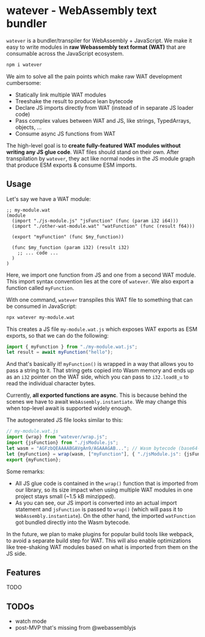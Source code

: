 # watever - WebAssembly text bundler

`watever` is a bundler/transpiler for WebAssembly + JavaScript. We make it easy to write modules in **raw Webassembly text format (WAT)** that are consumable across the JavaScript ecosystem.

```sh
npm i watever
```

We aim to solve all the pain points which make raw WAT development cumbersome:

- Statically link multiple WAT modules<!--  so that development is not constrained to single files. --> <!-- - 💡 We're reusing existing import syntax: `(import "./path/to/other.wat" "helper" (func $helper))` tells `watever` to include the `$helper` function in your Wasm. - Imported WAT files get resolved like node modules, so you can distribute WAT via npm -->
- Treeshake the result to produce lean bytecode
- Declare JS imports directly from WAT (instead of in separate JS loader code)
- Pass complex values between WAT and JS, like strings, TypedArrays, objects, ...
- Consume async JS functions from WAT

The high-level goal is to **create fully-featured WAT modules without writing any JS glue code**. WAT files should stand on their own. After transpilation by `watever`, they act like normal nodes in the JS module graph that produce ESM exports & consume ESM imports.

<!-- One of the consequences of going all-in on WAT linking is that we can expose utility functions (e.g., for memory management) as WAT libraries that are _only imported and bundled when needed_, instead of packing them all by default into every Wasm file. -->

## Usage

Let's say we have a WAT module:

```wat
;; my-module.wat
(module
  (import "./js-module.js" "jsFunction" (func (param i32 i64)))
  (import "./other-wat-module.wat" "watFunction" (func (result f64)))

  (export "myFunction" (func $my_function))

  (func $my_function (param i32) (result i32)
    ;; ... code ...
  )
)
```

Here, we import one function from JS and one from a second WAT module. This import syntax convention lies at the core of `watever`. We also export a function called `myFunction`.

With one command, `watever` transpiles this WAT file to something that can be consumed in JavaScript:

```sh
npx watever my-module.wat
```

This creates a JS file `my-module.wat.js` which exposes WAT exports as ESM exports, so that we can do the following:

```js
import { myFunction } from "./my-module.wat.js";
let result = await myFunction("hello");
```

And that's basically it! `myFunction()` is wrapped in a way that allows you to pass a string to it. That string gets copied into Wasm memory and ends up as an `i32` pointer on the WAT side, which you can pass to `i32.load8_u` to read the individual character bytes.

Currently, **all exported functions are async**. This is because behind the scenes we have to await `WebAssembly.instantiate`. We may change this when top-level await is supported widely enough.

The autogenerated JS file looks similar to this:

<!-- prettier-ignore -->
```js
// my-module.wat.js
import {wrap} from "watever/wrap.js";
import {jsFunction} from "./jsModule.js";
let wasm = "AGFzbQEAAAABGAVgAn9/AGAAAGAB..."; // Wasm bytecode (base64-encoded)
let {myFunction} = wrap(wasm, ["myFunction"], { "./jsModule.js": {jsFunction} });
export {myFunction};
```

Some remarks:

- All JS glue code is contained in the `wrap()` function that is imported from our library, so its size impact when using multiple WAT modules in one project stays small (~1.5 kB minzipped).
- As you can see, our JS import is converted into an actual import statement and `jsFunction` is passed to `wrap()` (which will pass it to `WebAssembly.instantiate`). On the other hand, the imported `watFunction` got bundled directly into the Wasm bytecode.

In the future, we plan to make plugins for popular build tools like webpack, to avoid a separate build step for WAT. This will also enable optimizations like tree-shaking WAT modules based on what is imported from them on the JS side.

<!-- , or splitting out WAT code used in more than one WAT module into separate Wasm bytecode strings. -->

## Features

TODO

## TODOs

- watch mode
- post-MVP that's missing from @webassemblyjs
